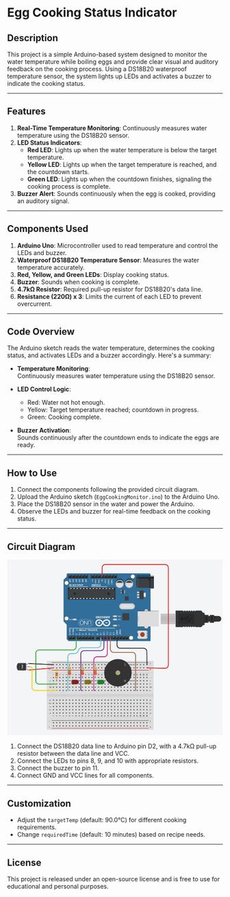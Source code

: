 # Egg Cooking Status Indicator  

## Description  
This project is a simple Arduino-based system designed to monitor the water temperature while boiling eggs and provide clear visual and auditory feedback on the cooking process. Using a DS18B20 waterproof temperature sensor, the system lights up LEDs and activates a buzzer to indicate the cooking status.  

---

## Features  
1. **Real-Time Temperature Monitoring**: Continuously measures water temperature using the DS18B20 sensor.  
2. **LED Status Indicators**:  
   - **Red LED**: Lights up when the water temperature is below the target temperature.  
   - **Yellow LED**: Lights up when the target temperature is reached, and the countdown starts.  
   - **Green LED**: Lights up when the countdown finishes, signaling the cooking process is complete.  
3. **Buzzer Alert**: Sounds continuously when the egg is cooked, providing an auditory signal.  

---

## Components Used  
1. **Arduino Uno**: Microcontroller used to read temperature and control the LEDs and buzzer.  
2. **Waterproof DS18B20 Temperature Sensor**: Measures the water temperature accurately.  
3. **Red, Yellow, and Green LEDs**: Display cooking status.  
4. **Buzzer**: Sounds when cooking is complete.  
5. **4.7kΩ Resistor**: Required pull-up resistor for DS18B20's data line.
6. **Resistance (220Ω) x 3**: Limits the current of each LED to prevent overcurrent.

---

## Code Overview  

The Arduino sketch reads the water temperature, determines the cooking status, and activates LEDs and a buzzer accordingly. Here's a summary:  

- **Temperature Monitoring**:  
  Continuously measures water temperature using the DS18B20 sensor.  

- **LED Control Logic**:  
  - Red: Water not hot enough.  
  - Yellow: Target temperature reached; countdown in progress.  
  - Green: Cooking complete.  

- **Buzzer Activation**:  
  Sounds continuously after the countdown ends to indicate the eggs are ready.  

---

## How to Use  
1. Connect the components following the provided circuit diagram.  
2. Upload the Arduino sketch (`EggCookingMonitor.ino`) to the Arduino Uno.  
3. Place the DS18B20 sensor in the water and power the Arduino.  
4. Observe the LEDs and buzzer for real-time feedback on the cooking status.  

---

## Circuit Diagram  
![Circuit1](./Doc/Circuit1.png)  

1. Connect the DS18B20 data line to Arduino pin D2, with a 4.7kΩ pull-up resistor between the data line and VCC.  
2. Connect the LEDs to pins 8, 9, and 10 with appropriate resistors.  
3. Connect the buzzer to pin 11.  
4. Connect GND and VCC lines for all components.  

---

## Customization  
- Adjust the `targetTemp` (default: 90.0°C) for different cooking requirements.  
- Change `requiredTime` (default: 10 minutes) based on recipe needs.  

---

## License  
This project is released under an open-source license and is free to use for educational and personal purposes.  

